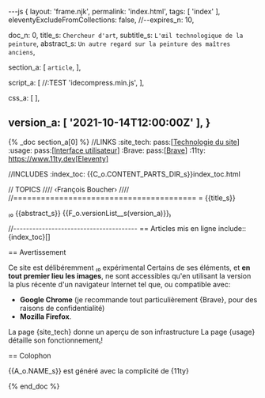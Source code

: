 ---js
{
  layout:    'frame.njk',
  permalink: 'index.html',
  tags:      [ 'index' ],
  eleventyExcludeFromCollections: false,
  //--expires_n: 10,


  doc_n:      0,
  title_s:    `Chercheur d'art`,
  subtitle_s: `L'œil technologique de la peinture`,
  abstract_s: `Un autre regard sur la peinture des maîtres anciens`,

  section_a:
  [
    `article`,
  ],

  script_a:
  [
    //:TEST 'idecompress.min.js',
  ],

  css_a:
  [
  ],

  version_a:
  [
    '2021-10-14T12:00:00Z'
  ],
}
---
{% _doc section_a[0] %}
//LINKS
:site_tech: pass:[<a href=site_tech.html>Technologie du site</a>]
:usage: pass:[<a href=ui.html>Interface utilisateur</a>]
:Brave: pass:[<a href=https://brave.com><bold>Brave</bold></a>]
:11ty: https://www.11ty.dev[Eleventy]

//INCLUDES
:index_toc: {{C_o.CONTENT_PARTS_DIR_s}}index_toc.html

// TOPICS
////
‹François Boucher›
////
//========================================
= {{title_s}}

₍₀ {{abstract_s}}
  {{F_o.versionList__s(version_a)}}₎

//---------------------------------------
== Articles mis en ligne
include::{index_toc}[]

== Avertissement

Ce site est délibéremment 
₍₀ expérimental
  Certains de ses éléments, et **en tout premier lieu les images**, ne sont accessibles qu'en utilisant la version la plus récente d'un navigateur Internet tel que, ou compatible avec:
  - **Google Chrome** (je recommande tout particulièrement {Brave}, pour des raisons de confidentialité)
  - **Mozilla Firefox**.

  La page {site_tech} donne un aperçu de son infrastructure
  La page {usage} détaille son fonctionnement₎!

== Colophon

{{A_o.NAME_s}} est généré avec la complicité de {11ty}

{% end_doc %}
